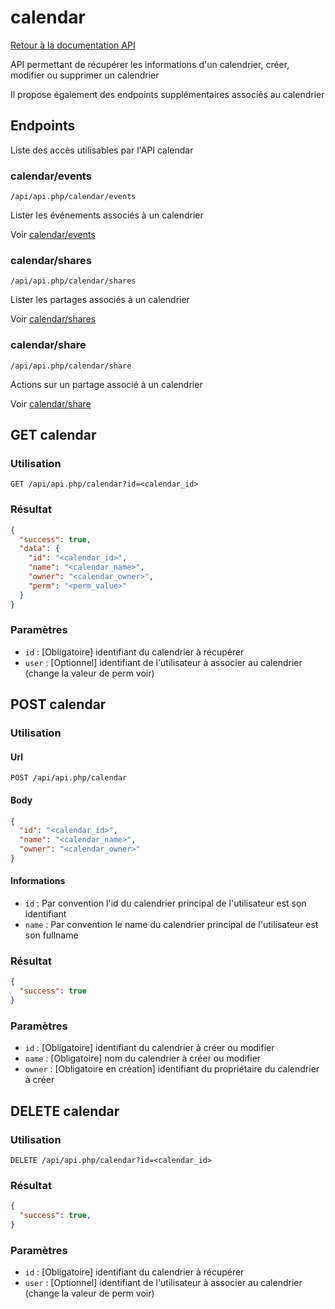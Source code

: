 # calendar

[Retour à la documentation API](../README.md#utilisation-de-lapi)

API permettant de récupérer les informations d'un calendrier, créer, modifier ou supprimer un calendrier

Il propose également des endpoints supplémentaires associés au calendrier

## Endpoints

Liste des accès utilisables par l'API calendar

### calendar/events

```url
/api/api.php/calendar/events
```

Lister les événements associés à un calendrier

Voir [calendar/events](events/README.md#calendarevents)

### calendar/shares

```url
/api/api.php/calendar/shares
```

Lister les partages associés à un calendrier

Voir [calendar/shares](shares/README.md#calendarshares)

### calendar/share

```url
/api/api.php/calendar/share
```

Actions sur un partage associé à un calendrier

Voir [calendar/share](share/README.md#calendarshare)

## GET calendar

### Utilisation

```url
GET /api/api.php/calendar?id=<calendar_id>
```

### Résultat

```json
{
  "success": true,
  "data": {
    "id": "<calendar_id>",
    "name": "<calendar_name>",
    "owner": "<calendar_owner>",
    "perm": "<perm_value>"
  }
}
```

### Paramètres

 - `id` : [Obligatoire] identifiant du calendrier à récupérer
 - `user` : [Optionnel] identifiant de l'utilisateur à associer au calendrier (change la valeur de perm voir)

## POST calendar

### Utilisation

#### Url
```url
POST /api/api.php/calendar
```

#### Body
```json
{
  "id": "<calendar_id>",
  "name": "<calendar_name>",
  "owner": "<calendar_owner>"
}
```

#### Informations
 - `id` : Par convention l'id du calendrier principal de l'utilisateur est son identifiant
 - `name` : Par convention le name du calendrier principal de l'utilisateur est son fullname

### Résultat

```json
{
  "success": true
}
```

### Paramètres

 - `id` : [Obligatoire] identifiant du calendrier à créer ou modifier
 - `name` : [Obligatoire] nom du calendrier à créer ou modifier
 - `owner` : [Obligatoire en création] identifiant du propriétaire du calendrier à créer

## DELETE calendar

### Utilisation

```url
DELETE /api/api.php/calendar?id=<calendar_id>
```

### Résultat

```json
{
  "success": true,
}
```

### Paramètres

 - `id` : [Obligatoire] identifiant du calendrier à récupérer
 - `user` : [Optionnel] identifiant de l'utilisateur à associer au calendrier (change la valeur de perm voir)
